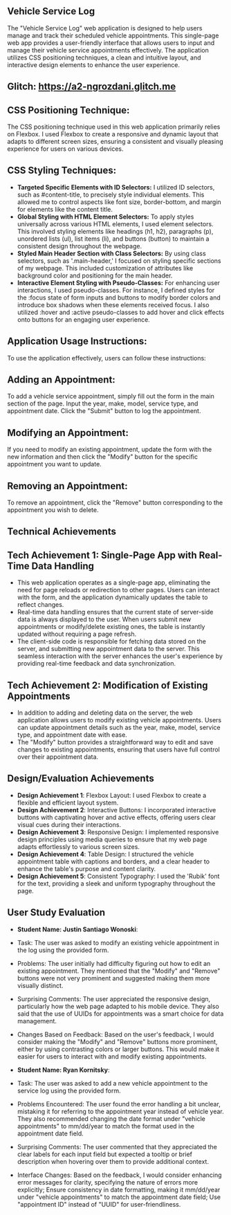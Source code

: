 ## Vehicle Service Log
The "Vehicle Service Log" web application is designed to help users manage and track their scheduled vehicle appointments. This single-page web app provides a user-friendly interface that allows users to input and manage their vehicle service appointments effectively. The application utilizes CSS positioning techniques, a clean and intuitive layout, and interactive design elements to enhance the user experience.

## Glitch: https://a2-ngrozdani.glitch.me

## CSS Positioning Technique:
The CSS positioning technique used in this web application primarily relies on Flexbox. I used Flexbox to create a responsive and dynamic layout that adapts to different screen sizes, ensuring a consistent and visually pleasing experience for users on various devices. 

## CSS Styling Techniques:

- **Targeted Specific Elements with ID Selectors:** I utilized ID selectors, such as #content-title, to precisely style individual elements. This allowed me to control aspects like font size, border-bottom, and margin for elements like the content title.
- **Global Styling with HTML Element Selectors:** To apply styles universally across various HTML elements, I used element selectors. This involved styling elements like headings (h1, h2), paragraphs (p), unordered lists (ul), list items (li), and buttons (button) to maintain a consistent design throughout the webpage.
- **Styled Main Header Section with Class Selectors:** By using class selectors, such as '.main-header,' I focused on styling specific sections of my webpage. This included customization of attributes like background color and positioning for the main header.
- **Interactive Element Styling with Pseudo-Classes:** For enhancing user interactions, I used pseudo-classes. For instance, I defined styles for the :focus state of form inputs and buttons to modify border colors and introduce box shadows when these elements received focus. I also utilized :hover and :active pseudo-classes to add hover and click effects onto buttons for an engaging user experience.

## Application Usage Instructions:
To use the application effectively, users can follow these instructions:

## Adding an Appointment: 
To add a vehicle service appointment, simply fill out the form in the main section of the page. Input the year, make, model, service type, and appointment date. Click the "Submit" button to log the appointment.

## Modifying an Appointment: 
If you need to modify an existing appointment, update the form with the new information and then click the "Modify" button for the specific appointment you want to update.

## Removing an Appointment: 
To remove an appointment, click the "Remove" button corresponding to the appointment you wish to delete.

## Technical Achievements
## Tech Achievement 1: Single-Page App with Real-Time Data Handling
- This web application operates as a single-page app, eliminating the need for page reloads or redirection to other pages. Users can interact with the form, and the application dynamically updates the table to reflect changes. 
- Real-time data handling ensures that the current state of server-side data is always displayed to the user. When users submit new appointments or modify/delete existing ones, the table is instantly updated without requiring a page refresh.
- The client-side code is responsible for fetching data stored on the server, and submitting new appointment data to the server. This seamless interaction with the server enhances the user's experience by providing real-time feedback and data synchronization.
## Tech Achievement 2: Modification of Existing Appointments
- In addition to adding and deleting data on the server, the web application allows users to modify existing vehicle appointments. Users can update appointment details such as the year, make, model, service type, and appointment date with ease.
- The "Modify" button provides a straightforward way to edit and save changes to existing appointments, ensuring that users have full control over their appointment data.

## Design/Evaluation Achievements

- **Design Achievement 1**: Flexbox Layout: I used Flexbox to create a flexible and efficient layout system. 
- **Design Achievement 2**: Interactive Buttons: I incorporated interactive buttons with captivating hover and active effects, offering users clear visual cues during their interactions.
- **Design Achievement 3**: Responsive Design: I implemented responsive design principles using media queries to ensure that my web page adapts effortlessly to various screen sizes.
- **Design Achievement 4**: Table Design: I structured the vehicle appointment table with captions and borders, and a clear header to enhance the table's purpose and content clarity.
- **Design Achievement 5**: Consistent Typography: I used the 'Rubik' font for the text, providing a sleek and uniform typography throughout the page. 

## User Study Evaluation

- **Student Name: Justin Santiago Wonoski**:
- Task: The user was asked to modify an existing vehicle appointment in the log using the provided form.

- Problems: The user initially had difficulty figuring out how to edit an existing appointment. They mentioned that the "Modify" and "Remove" buttons were not very prominent and suggested making them more visually distinct.

- Surprising Comments: The user appreciated the responsive design, particularly how the web page adapted to his mobile device. They also said that the use of UUIDs for appointments was a smart choice for data management.

- Changes Based on Feedback: Based on the user's feedback, I would consider making the "Modify" and "Remove" buttons more prominent, either by using contrasting colors or larger buttons. This would make it easier for users to interact with and modify existing appointments.

- **Student Name: Ryan Kornitsky**:
- Task: The user was asked to add a new vehicle appointment to the service log using the provided form.

- Problems Encountered: The user found the error handling a bit unclear, mistaking it for referring to the appointment year instead of vehicle year. They also recommended changing the date format under "vehicle appointments" to mm/dd/year to match the format used in the appointment date field.

- Surprising Comments: The user commented that they appreciated the clear labels for each input field but expected a tooltip or brief description when hovering over them to provide additional context.

- Interface Changes: Based on the feedback, I would consider enhancing error messages for clarity, specifying the nature of errors more explicitly; Ensure consistency in date formatting, making it mm/dd/year under "vehicle appointments" to match the appointment date field; Use "appointment ID" instead of "UUID" for user-friendliness.
